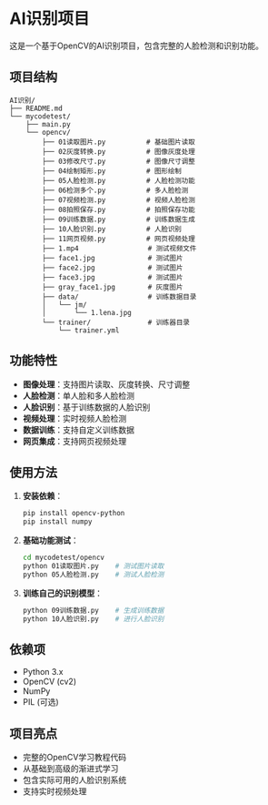 # AI识别项目

这是一个基于OpenCV的AI识别项目，包含完整的人脸检测和识别功能。

## 项目结构

```
AI识别/
├── README.md
└── mycodetest/
    ├── main.py
    └── opencv/
        ├── 01读取图片.py          # 基础图片读取
        ├── 02灰度转换.py          # 图像灰度处理
        ├── 03修改尺寸.py          # 图像尺寸调整
        ├── 04绘制矩形.py          # 图形绘制
        ├── 05人脸检测.py          # 人脸检测功能
        ├── 06检测多个.py          # 多人脸检测
        ├── 07视频检测.py          # 视频人脸检测
        ├── 08拍照保存.py          # 拍照保存功能
        ├── 09训练数据.py          # 训练数据生成
        ├── 10人脸识别.py          # 人脸识别
        ├── 11网页视频.py          # 网页视频处理
        ├── 1.mp4                 # 测试视频文件
        ├── face1.jpg             # 测试图片
        ├── face2.jpg             # 测试图片
        ├── face3.jpg             # 测试图片
        ├── gray_face1.jpg        # 灰度图片
        ├── data/                 # 训练数据目录
        │   └── jm/
        │       └── 1.lena.jpg
        └── trainer/              # 训练器目录
            └── trainer.yml
```

## 功能特性

- **图像处理**：支持图片读取、灰度转换、尺寸调整
- **人脸检测**：单人脸和多人脸检测
- **人脸识别**：基于训练数据的人脸识别
- **视频处理**：实时视频人脸检测
- **数据训练**：支持自定义训练数据
- **网页集成**：支持网页视频处理

## 使用方法

1. **安装依赖**：
   ```bash
   pip install opencv-python
   pip install numpy
   ```

2. **基础功能测试**：
   ```bash
   cd mycodetest/opencv
   python 01读取图片.py    # 测试图片读取
   python 05人脸检测.py    # 测试人脸检测
   ```

3. **训练自己的识别模型**：
   ```bash
   python 09训练数据.py    # 生成训练数据
   python 10人脸识别.py    # 进行人脸识别
   ```

## 依赖项

- Python 3.x
- OpenCV (cv2)
- NumPy
- PIL (可选)

## 项目亮点

- 完整的OpenCV学习教程代码
- 从基础到高级的渐进式学习
- 包含实际可用的人脸识别系统
- 支持实时视频处理
